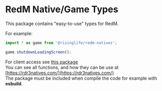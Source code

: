 # RedM Native/Game Types

This package contains "easy-to-use" types for RedM.

For example:
```js
import * as game from '@risinglife/redm-natives';

game.shutdownLoadingScreen();
```

For client access see [this package](https://www.npmjs.com/package/@risinglife/redm-client)<br>
You can see all functions, and how they can be use at [https://rdr3natives.com/](https://rdr3natives.com/)<br>
The package must be included when compile the code for example with **esbuild**.